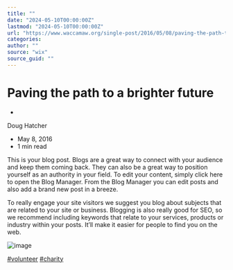 ```yaml
---
title: ""
date: "2024-05-10T00:00:00Z"
lastmod: "2024-05-10T00:00:00Z"
url: "https://www.waccamaw.org/single-post/2016/05/08/paving-the-path-to-a-brighter-future"
categories:
author: ""
source: "wix"
source_guid: ""
---
```


# Paving the path to a brighter future

-

Doug Hatcher
- May 8, 2016
- 1 min read

This is your blog post. Blogs are a great way to connect with your audience and keep them coming back. They can also be a great way to position yourself as an authority in your field. To edit your content, simply click here to open the Blog Manager. From the Blog Manager you can edit posts and also add a brand new post in a breeze.

To really engage your site visitors we suggest you blog about subjects that are related to your site or business. Blogging is also really good for SEO, so we recommend including keywords that relate to your services, products or industry within your posts. It’ll make it easier for people to find you on the web.

![image](https://static.wixstatic.com/media/cc8977110b194405a07d99a935f3e160.jpg/v1/fill/w_147,h_84,al_c,q_80,usm_0.66_1.00_0.01,blur_2,enc_avif,quality_auto/cc8977110b194405a07d99a935f3e160.jpg)

[#volunteer](https://www.waccamaw.org/updates/hashtags/volunteer) [#charity](https://www.waccamaw.org/updates/hashtags/charity)

